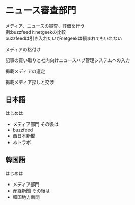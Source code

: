 # ニュース審査部門
メディア、ニュースの審査、評価を行う  
例:buzzfeedとnetgeekの比較  
buzzfeedは引き入れたいがnetgeekは頼まれてもいれない

メディアの格付け

記事の買い取りと社内向けニュースハブ管理システムへの入力

掲載メディアの選定

掲載メディア探しと交渉

## 日本語
はじめは
* メディア部門
その後は
* buzzfeed
* 西日本新聞
* ネトラボ
## 韓国語
はじめは
* メディア部門
* 産経新聞
その後は
* 韓国地方新聞